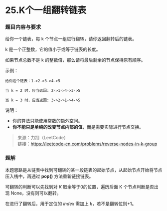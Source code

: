 # 25.K个一组翻转链表

### 题目内容与要求

给你一个链表，每 k 个节点一组进行翻转，请你返回翻转后的链表。

k 是一个正整数，它的值小于或等于链表的长度。

如果节点总数不是 k 的整数倍，那么请将最后剩余的节点保持原有顺序。

示例：
```
给你这个链表：1->2->3->4->5

当 k = 2 时，应当返回: 2->1->4->3->5

当 k = 3 时，应当返回: 3->2->1->4->5
```

说明：
- 你的算法只能使用常数的额外空间。
- **你不能只是单纯的改变节点内部的值**，而是需要实际进行节点交换。

> 来源：力扣（LeetCode）\
链接：https://leetcode-cn.com/problems/reverse-nodes-in-k-group

### 题解

本题思路是从链表中找到可翻转的某一段链表的起始节点，从起始节点开始将节点压入栈中，再通过 **pop()** 方法重新链接链表。

可翻转的判断可以先找到对 _K_ 取余等于0的位置，遍历后面 K 个节点判断是否出现 None，没有则可以翻转。

在进行了翻转后，用于定位的 _index_ 需加上 _k_，若不是翻转位则+1。
